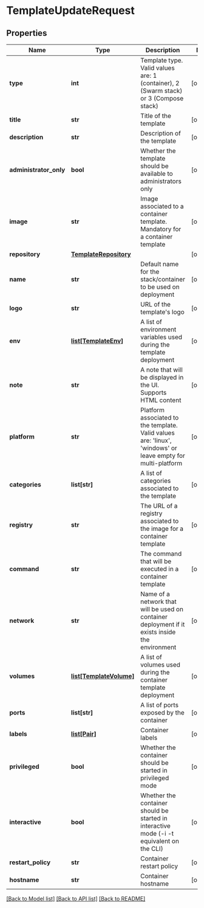 # TemplateUpdateRequest

## Properties
Name | Type | Description | Notes
------------ | ------------- | ------------- | -------------
**type** | **int** | Template type. Valid values are: 1 (container), 2 (Swarm stack) or 3 (Compose stack) | [optional] 
**title** | **str** | Title of the template | [optional] 
**description** | **str** | Description of the template | [optional] 
**administrator_only** | **bool** | Whether the template should be available to administrators only | [optional] 
**image** | **str** | Image associated to a container template. Mandatory for a container template | [optional] 
**repository** | [**TemplateRepository**](TemplateRepository.md) |  | [optional] 
**name** | **str** | Default name for the stack/container to be used on deployment | [optional] 
**logo** | **str** | URL of the template&#39;s logo | [optional] 
**env** | [**list[TemplateEnv]**](TemplateEnv.md) | A list of environment variables used during the template deployment | [optional] 
**note** | **str** | A note that will be displayed in the UI. Supports HTML content | [optional] 
**platform** | **str** | Platform associated to the template. Valid values are: &#39;linux&#39;, &#39;windows&#39; or leave empty for multi-platform | [optional] 
**categories** | **list[str]** | A list of categories associated to the template | [optional] 
**registry** | **str** | The URL of a registry associated to the image for a container template | [optional] 
**command** | **str** | The command that will be executed in a container template | [optional] 
**network** | **str** | Name of a network that will be used on container deployment if it exists inside the environment | [optional] 
**volumes** | [**list[TemplateVolume]**](TemplateVolume.md) | A list of volumes used during the container template deployment | [optional] 
**ports** | **list[str]** | A list of ports exposed by the container | [optional] 
**labels** | [**list[Pair]**](Pair.md) | Container labels | [optional] 
**privileged** | **bool** | Whether the container should be started in privileged mode | [optional] 
**interactive** | **bool** | Whether the container should be started in interactive mode (-i -t equivalent on the CLI) | [optional] 
**restart_policy** | **str** | Container restart policy | [optional] 
**hostname** | **str** | Container hostname | [optional] 

[[Back to Model list]](../README.md#documentation-for-models) [[Back to API list]](../README.md#documentation-for-api-endpoints) [[Back to README]](../README.md)


